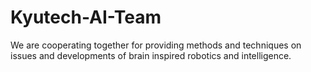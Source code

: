 # Kyutech-AI-Team
We are cooperating together for providing methods and techniques on issues and developments of brain inspired robotics and intelligence. 
